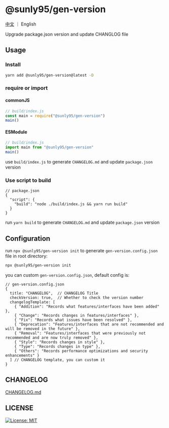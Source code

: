 # @sunly95/gen-version

[中文](./README.md) ｜ English

Upgrade package.json version and update CHANGLOG file

## Usage

### Install

```bash
yarn add @sunly95/gen-version@latest -D
```

### require or import

#### commonJS

```js
// build/index.js
const main = require("@sunly95/gen-version")
main()
```

#### ESModule

```js
// build/index.js
import main from "@sunly95/gen-version"
main()
```

use `build/index.js` to generate `CHANGELOG.md` and update `package.json` version

### Use script to build

```
// package.json
{
  "script": {
    "build": "node ./build/index.js && yarn run build"
  }
}
```

run `yarn build` to generate `CHANGELOG.md` and update `package.json` version

## Configuration

run `npx @sunly95/gen-version init` to generate `gen-version.config.json` file in root directory:

```bash
npx @sunly95/gen-version init
```

you can custom `gen-version.config.json`, default config is:

```
// gen-version.config.json
{
  title: "CHANGELOG",  // CHANGELOG Title
  checkVersion: true,  // Whether to check the version number
  changelogTemplate: [
    { "Addition": "Records what features/interfaces have been added" },
    { "Change": "Records changes in features/interfaces" },
    { "Fix": "Records what issues have been resolved" },
    { "Deprecation": "Features/interfaces that are not recommended and will be removed in the future" },
    { "Removal": "Features/interfaces that were previously not recommended and are now truly removed" },
    { "Style": "Records changes in style" },
    { "Type": "Records changes in type" },
    { "Others": "Records performance optimizations and security enhancements" }
  ] // CHANGELOG template, you can custom it
}
```

## CHANGELOG

[CHANGELOG.md](./CHANGELOG.md)

## LICENSE

[![License: MIT](https://img.shields.io/badge/License-MIT-green.svg)](./LICENSE)
